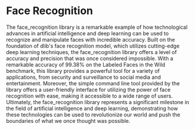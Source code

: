 # Face Recognition



The face_recognition library is a remarkable example of how technological advances in artificial intelligence and deep learning can be used to recognize and manipulate faces with incredible accuracy. Built on the foundation of dlib's face recognition model, which utilizes cutting-edge deep learning techniques, the face_recognition library offers a level of accuracy and precision that was once considered impossible. With a remarkable accuracy of 99.38% on the Labeled Faces in the Wild benchmark, this library provides a powerful tool for a variety of applications, from security and surveillance to social media and entertainment. Moreover, the simple command line tool provided by the library offers a user-friendly interface for utilizing the power of face recognition with ease, making it accessible to a wide range of users. Ultimately, the face_recognition library represents a significant milestone in the field of artificial intelligence and deep learning, demonstrating how these technologies can be used to revolutionize our world and push the boundaries of what we once thought was possible.
